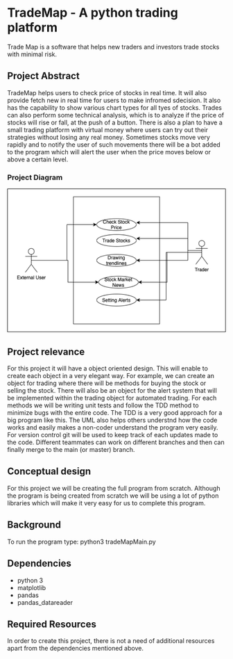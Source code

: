 # TradeMap - A python trading platform
Trade Map is a software that helps new traders and investors trade stocks with minimal risk.

## Project Abstract
TradeMap helps users to check price of stocks in real time. It will also provide fetch new in real time for users to make infromed sdecision. It also has the capability to show various chart types for all tyes of stocks. Trades can also perform some technical analysis, which is to analyze if the price of stocks will rise or fall, at the push of a button. There is also a plan to have a small trading platform with virtual money where users can try out their strategies without losing any real money. Sometimes stocks move very rapidly and to notify the user of such movements there will be a bot added to the program which will alert the user when the price moves below or above a certain level.

### Project Diagram
![alt text](https://github.com/HHasib/TradeMap/blob/main/HasnatHasib_TradeMap.png?raw=true)

## Project relevance
For this project it will have a object oriented design. This will enable to create each object in a very elegant way. For example, we can create an object for trading where there will be methods for buying the stock or selling the stock. There will also be an object for the alert system that will be implemented within the trading object for automated trading. For each methods we will be writing unit tests and follow the TDD method to minimize bugs with the entire code. The TDD is a very good approach for a big program like this. The UML also helps others understnd how the code works and easily makes a non-coder understand the program very easily. For version control git will be used to keep track of each updates made to the code. Different teammates can work on different branches and then can finally merge to the main (or master) branch.

## Conceptual design
For this project we will be creating the full program from scratch. Although the program is being created from scratch we will be using a lot of python libraries which will make it very easy for us to complete this program. 

## Background 
To run the program type: 
  python3 tradeMapMain.py

## Dependencies
- python 3
- matplotlib
- pandas
- pandas_datareader

## Required Resources
In order to create this project, there is not a need of additional resources apart from the dependencies mentioned above.
